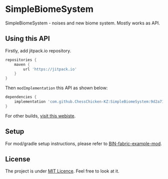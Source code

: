 # SimpleBiomeSystem

SimpleBiomeSystem - noises and new biome system. Mostly works as API.

## Using this API
Firstly, add jitpack.io repository.
```groovy
repositories {
    maven {
        url 'https://jitpack.io'
    }
}
```

Then `modImplementation` this API as shown below:
```groovy
dependencies {
    implementation 'com.github.ChessChicken-KZ:SimpleBiomeSystem:9d2a71062b'
}
```

For other builds, [visit this webiste](https://jitpack.io/#ChessChicken-KZ/SimpleBiomeSystem).

## Setup

For mod/gradle setup instructions, please refer to [BIN-fabric-example-mod](https://github.com/calmilamsy/BIN-fabric-example-mod).

## License

The project is under [MIT Licence](https://raw.githubusercontent.com/ChessChicken-KZ/SimpleBiomeSystem/local/LICENSE). Feel free to look at it.
